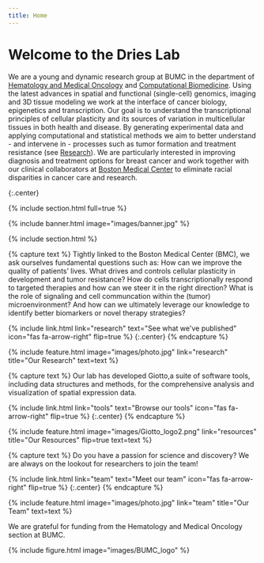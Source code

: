 ```yaml
---
title: Home
---
```


# Welcome to the Dries Lab

We are a young and dynamic research group at BUMC in the department of [Hematology and Medical Oncology](https://www.bumc.bu.edu/hematology/) and [Computational Biomedicine](https://www.bumc.bu.edu/compbiomed/). Using the latest advances in spatial and functional (single-cell) genomics, imaging and 3D tissue modeling we work at the interface of cancer biology, epigenetics and transcription. Our goal is to understand the transcriptional principles of cellular plasticity and its sources of variation in multicellular tissues in both health and disease. By generating experimental data and applying computational and statistical methods we aim to better understand - and intervene in - processes such as tumor formation and treatment resistance (see [Research](https://emmakelley.github.io/testsite/research/)). We are particularly interested in improving diagnosis and treatment options for breast cancer and work together with our clinical collaborators at [Boston Medical Center](https://www.bmc.org/) to eliminate racial disparities in cancer care and research.

{:.center}

{% include section.html full=true %}

{% include banner.html image="images/banner.jpg" %}

{% include section.html %}


{% capture text %}
Tightly linked to the Boston Medical Center (BMC), we ask ourselves fundamental questions such as: How can we improve the quality of patients’ lives. What drives and controls cellular plasticity in development and tumor resistance? How do cells transcriptionally respond to targeted therapies and how can we steer it in the right direction? What is the role of signaling and cell communcation within the (tumor) microenvironment? And how can we ultimately leverage our knowledge to identify better biomarkers or novel therapy strategies?

{%
  include link.html
  link="research"
  text="See what we've published"
  icon="fas fa-arrow-right"
  flip=true
%}
{:.center}
{% endcapture %}

{%
  include feature.html
  image="images/photo.jpg"
  link="research"
  title="Our Research"
  text=text
%}

{% capture text %}
Our lab has developed Giotto,a suite of software tools, including data structures and methods, for the comprehensive analysis and visualization of spatial expression data.

{%
  include link.html
  link="tools"
  text="Browse our tools"
  icon="fas fa-arrow-right"
  flip=true
%}
{:.center}
{% endcapture %}

{%
  include feature.html
  image="images/Giotto_logo2.png"
  link="resources"
  title="Our Resources"
  flip=true
  text=text
%}

{% capture text %}
Do you have a passion for science and discovery? We are always on the lookout for researchers to join the team!

{%
  include link.html
  link="team"
  text="Meet our team"
  icon="fas fa-arrow-right"
  flip=true
%}
{:.center}
{% endcapture %}

{%
  include feature.html
  image="images/photo.jpg"
  link="team"
  title="Our Team"
  text=text
%}

We are grateful for funding from the Hematology and Medical Oncology section at BUMC.

{%
  include figure.html
  image="images/BUMC_logo"
%}

